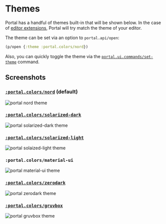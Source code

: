 # Themes

Portal has a handful of themes built-in that will be shown below. In the case of
[editor extensions](../editors), Portal will try match the theme of your editor.

The theme can be set via an option to `portal.api/open`:

```clojure
(p/open {:theme :portal.colors/nord})
```

Also, you can quickly toggle the theme via the
[`portal.ui.commands/set-theme`](./commands.md) command.

## Screenshots

### [`:portal.colors/nord`](https://www.nordtheme.com/) (default)

![portal nord theme](https://user-images.githubusercontent.com/1986211/165007021-fb4acae1-0128-45cf-94cd-ce26b456d456.png)

### [`:portal.colors/solarized-dark`](https://ethanschoonover.com/solarized/)

![portal solarized-dark theme](https://user-images.githubusercontent.com/1986211/165007028-4b37889a-bae4-490f-91c8-508f1b297856.png)

### [`:portal.colors/solarized-light`](https://ethanschoonover.com/solarized/)

![portal solaized-light theme](https://user-images.githubusercontent.com/1986211/165007035-adb3b88c-f20f-4509-a64d-a0fd4b783f62.png)

### `:portal.colors/material-ui`

![portal material-ui theme](https://user-images.githubusercontent.com/1986211/165007045-6d2be1bb-2b39-40bc-b4b4-7d2d54cb2a74.png)

### [`:portal.colors/zerodark`](https://github.com/NicolasPetton/zerodark-theme)

![portal zerodark theme](https://user-images.githubusercontent.com/1986211/165007055-1b8a4b27-8e2d-4d67-b5eb-55fe06fcbc9b.png)

### [`:portal.colors/gruvbox`](https://github.com/morhetz/gruvbox)

![portal gruvbox theme](https://user-images.githubusercontent.com/1986211/165007060-d5618a30-685c-42d7-88bb-35bd1b77a15a.png)
